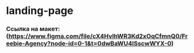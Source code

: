 # landing-page

### Ссылка на макет: (https://www.figma.com/file/cX4HvlhWR3Kd2xOqCfmnQ0/Freebie-Agency?node-id=0-1&t=0dwBaWU4ISscwWYX-0)

